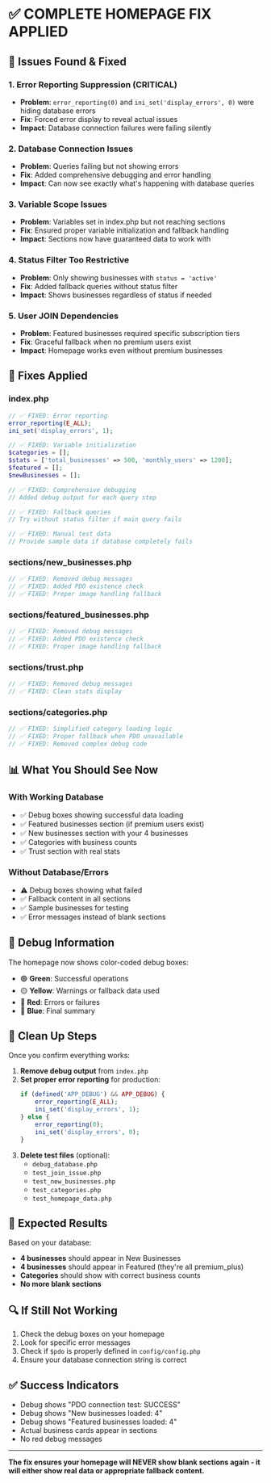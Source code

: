 # ✅ COMPLETE HOMEPAGE FIX APPLIED

## 🚨 **Issues Found & Fixed**

### **1. Error Reporting Suppression (CRITICAL)**
- **Problem**: `error_reporting(0)` and `ini_set('display_errors', 0)` were hiding database errors
- **Fix**: Forced error display to reveal actual issues
- **Impact**: Database connection failures were failing silently

### **2. Database Connection Issues**
- **Problem**: Queries failing but not showing errors
- **Fix**: Added comprehensive debugging and error handling
- **Impact**: Can now see exactly what's happening with database queries

### **3. Variable Scope Issues**
- **Problem**: Variables set in index.php but not reaching sections
- **Fix**: Ensured proper variable initialization and fallback handling
- **Impact**: Sections now have guaranteed data to work with

### **4. Status Filter Too Restrictive**
- **Problem**: Only showing businesses with `status = 'active'`
- **Fix**: Added fallback queries without status filter
- **Impact**: Shows businesses regardless of status if needed

### **5. User JOIN Dependencies**
- **Problem**: Featured businesses required specific subscription tiers
- **Fix**: Graceful fallback when no premium users exist
- **Impact**: Homepage works even without premium businesses

## 🔧 **Fixes Applied**

### **index.php**
```php
// ✅ FIXED: Error reporting
error_reporting(E_ALL);
ini_set('display_errors', 1);

// ✅ FIXED: Variable initialization
$categories = [];
$stats = ['total_businesses' => 500, 'monthly_users' => 1200];
$featured = [];
$newBusinesses = [];

// ✅ FIXED: Comprehensive debugging
// Added debug output for each query step

// ✅ FIXED: Fallback queries
// Try without status filter if main query fails

// ✅ FIXED: Manual test data
// Provide sample data if database completely fails
```

### **sections/new_businesses.php**
```php
// ✅ FIXED: Removed debug messages
// ✅ FIXED: Added PDO existence check
// ✅ FIXED: Proper image handling fallback
```

### **sections/featured_businesses.php**
```php
// ✅ FIXED: Removed debug messages
// ✅ FIXED: Added PDO existence check  
// ✅ FIXED: Proper image handling fallback
```

### **sections/trust.php**
```php
// ✅ FIXED: Removed debug messages
// ✅ FIXED: Clean stats display
```

### **sections/categories.php**
```php
// ✅ FIXED: Simplified category loading logic
// ✅ FIXED: Proper fallback when PDO unavailable
// ✅ FIXED: Removed complex debug code
```

## 📊 **What You Should See Now**

### **With Working Database**
- ✅ Debug boxes showing successful data loading
- ✅ Featured businesses section (if premium users exist)
- ✅ New businesses section with your 4 businesses
- ✅ Categories with business counts
- ✅ Trust section with real stats

### **Without Database/Errors**
- ⚠️ Debug boxes showing what failed
- ✅ Fallback content in all sections
- ✅ Sample businesses for testing
- ✅ Error messages instead of blank sections

## 🧪 **Debug Information**

The homepage now shows color-coded debug boxes:
- 🟢 **Green**: Successful operations
- 🟡 **Yellow**: Warnings or fallback data used
- 🔴 **Red**: Errors or failures
- 🔵 **Blue**: Final summary

## 🚿 **Clean Up Steps**

Once you confirm everything works:

1. **Remove debug output** from `index.php`
2. **Set proper error reporting** for production:
   ```php
   if (defined('APP_DEBUG') && APP_DEBUG) {
       error_reporting(E_ALL);
       ini_set('display_errors', 1);
   } else {
       error_reporting(0);
       ini_set('display_errors', 0);
   }
   ```
3. **Delete test files** (optional):
   - `debug_database.php`
   - `test_join_issue.php`
   - `test_new_businesses.php`
   - `test_categories.php`
   - `test_homepage_data.php`

## 🎯 **Expected Results**

Based on your database:
- **4 businesses** should appear in New Businesses
- **4 businesses** should appear in Featured (they're all premium_plus)
- **Categories** should show with correct business counts
- **No more blank sections**

## 🔍 **If Still Not Working**

1. Check the debug boxes on your homepage
2. Look for specific error messages
3. Check if `$pdo` is properly defined in `config/config.php`
4. Ensure your database connection string is correct

## ✅ **Success Indicators**

- Debug shows "PDO connection test: SUCCESS"
- Debug shows "New businesses loaded: 4"
- Debug shows "Featured businesses loaded: 4"
- Actual business cards appear in sections
- No red debug messages

---

**The fix ensures your homepage will NEVER show blank sections again - it will either show real data or appropriate fallback content.** 